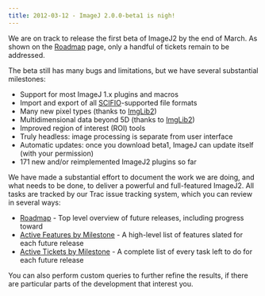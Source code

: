 ```yaml
---
title: 2012-03-12 - ImageJ 2.0.0-beta1 is nigh!
---
```


We are on track to release the first beta of ImageJ2 by the end of March. As shown on the [Roadmap](http://trac.imagej.net/roadmap) page, only a handful of tickets remain to be addressed.

The beta still has many bugs and limitations, but we have several substantial milestones:

-   Support for most ImageJ 1.x plugins and macros
-   Import and export of all [SCIFIO](/libs/scifio)-supported file formats
-   Many new pixel types (thanks to [ImgLib2](/libs/imglib2))
-   Multidimensional data beyond 5D (thanks to [ImgLib2](/libs/imglib2))
-   Improved region of interest (ROI) tools
-   Truly headless: image processing is separate from user interface
-   Automatic updates: once you download beta1, ImageJ can update itself (with your permission)
-   171 new and/or reimplemented ImageJ2 plugins so far

We have made a substantial effort to document the work we are doing, and what needs to be done, to deliver a powerful and full-featured ImageJ2. All tasks are tracked by our Trac issue tracking system, which you can review in several ways:

-   [Roadmap](http://trac.imagej.net/roadmap) - Top level overview of future releases, including progress toward
-   [Active Features by Milestone](http://trac.imagej.net/report/14) - A high-level list of features slated for each future release
-   [Active Tickets by Milestone](http://trac.imagej.net/report/3) - A complete list of every task left to do for each future release

You can also perform custom queries to further refine the results, if there are particular parts of the development that interest you.

 
